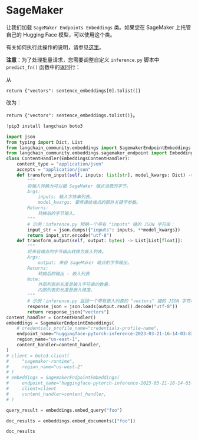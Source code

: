 # SageMaker

让我们加载 `SageMaker Endpoints Embeddings` 类。如果您在 SageMaker 上托管自己的 Hugging Face 模型，可以使用这个类。

有关如何执行此操作的说明，请参见[这里](https://www.philschmid.de/custom-inference-huggingface-sagemaker)。

**注意**：为了处理批量请求，您需要调整自定义 `inference.py` 脚本中 `predict_fn()` 函数中的返回行：

从

`return {"vectors": sentence_embeddings[0].tolist()}`

改为：

`return {"vectors": sentence_embeddings.tolist()}`。

```python
!pip3 install langchain boto3
```

```python
import json
from typing import Dict, List
from langchain_community.embeddings import SagemakerEndpointEmbeddings
from langchain_community.embeddings.sagemaker_endpoint import EmbeddingsContentHandler
class ContentHandler(EmbeddingsContentHandler):
    content_type = "application/json"
    accepts = "application/json"
    def transform_input(self, inputs: list[str], model_kwargs: Dict) -> bytes:
        """
        将输入转换为可以被 SageMaker 端点消费的字节。
        Args:
            inputs: 输入字符串列表。
            model_kwargs: 要传递给端点的额外关键字参数。
        Returns:
            转换后的字节输入。
        """
        # 示例：inference.py 预期一个带有 "inputs" 键的 JSON 字符串：
        input_str = json.dumps({"inputs": inputs, **model_kwargs})
        return input_str.encode("utf-8")
    def transform_output(self, output: bytes) -> List[List[float]]:
        """
        将来自端点的字节输出转换为嵌入列表。
        Args:
            output: 来自 SageMaker 端点的字节输出。
        Returns:
            转换后的输出 - 嵌入列表
        Note:
            外部列表的长度是输入字符串的数量。
            内部列表的长度是嵌入维度。
        """
        # 示例：inference.py 返回一个带有嵌入列表的 "vectors" 键的 JSON 字符串：
        response_json = json.loads(output.read().decode("utf-8"))
        return response_json["vectors"]
content_handler = ContentHandler()
embeddings = SagemakerEndpointEmbeddings(
    # credentials_profile_name="credentials-profile-name",
    endpoint_name="huggingface-pytorch-inference-2023-03-21-16-14-03-834",
    region_name="us-east-1",
    content_handler=content_handler,
)
# client = boto3.client(
#     "sagemaker-runtime",
#     region_name="us-west-2"
# )
# embeddings = SagemakerEndpointEmbeddings(
#     endpoint_name="huggingface-pytorch-inference-2023-03-21-16-14-03-834",
#     client=client
#     content_handler=content_handler,
# )
```

```python
query_result = embeddings.embed_query("foo")
```

```python
doc_results = embeddings.embed_documents(["foo"])
```

```python
doc_results
```